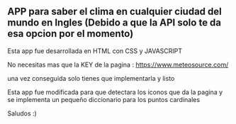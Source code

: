 ## APP para saber el clima en cualquier ciudad del mundo en Ingles (Debido a que la API solo te da esa opcion por el momento)

Esta app fue desarrollada en  HTML con CSS y JAVASCRIPT

No necesitas mas que la KEY de la pagina : https://www.meteosource.com/

una vez conseguida solo tienes que implementarla y listo

Esta app fue modificada para que detectara los iconos que da la pagina y se implementa un pequeño diccionario para los puntos cardinales

Saludos :)
